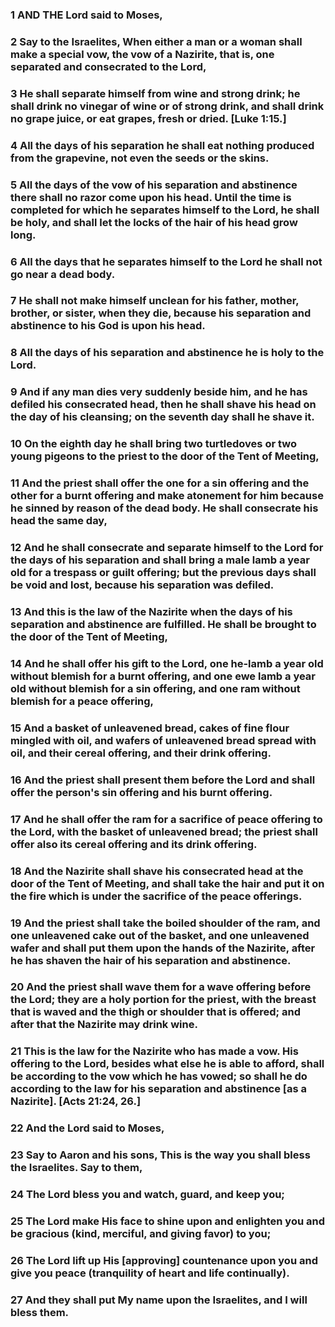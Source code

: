 ### 1 AND THE Lord said to Moses,
### 2 Say to the Israelites, When either a man or a woman shall make a special vow, the vow of a Nazirite, that is, one separated and consecrated to the Lord,
### 3 He shall separate himself from wine and strong drink; he shall drink no vinegar of wine or of strong drink, and shall drink no grape juice, or eat grapes, fresh or dried. [Luke 1:15.]
### 4 All the days of his separation he shall eat nothing produced from the grapevine, not even the seeds or the skins.
### 5 All the days of the vow of his separation and abstinence there shall no razor come upon his head. Until the time is completed for which he separates himself to the Lord, he shall be holy, and shall let the locks of the hair of his head grow long.
### 6 All the days that he separates himself to the Lord he shall not go near a dead body.
### 7 He shall not make himself unclean for his father, mother, brother, or sister, when they die, because his separation and abstinence to his God is upon his head.
### 8 All the days of his separation and abstinence he is holy to the Lord.
### 9 And if any man dies very suddenly beside him, and he has defiled his consecrated head, then he shall shave his head on the day of his cleansing; on the seventh day shall he shave it.
### 10 On the eighth day he shall bring two turtledoves or two young pigeons to the priest to the door of the Tent of Meeting,
### 11 And the priest shall offer the one for a sin offering and the other for a burnt offering and make atonement for him because he sinned by reason of the dead body. He shall consecrate his head the same day,
### 12 And he shall consecrate and separate himself to the Lord for the days of his separation and shall bring a male lamb a year old for a trespass or guilt offering; but the previous days shall be void and lost, because his separation was defiled.
### 13 And this is the law of the Nazirite when the days of his separation and abstinence are fulfilled. He shall be brought to the door of the Tent of Meeting,
### 14 And he shall offer his gift to the Lord, one he-lamb a year old without blemish for a burnt offering, and one ewe lamb a year old without blemish for a sin offering, and one ram without blemish for a peace offering,
### 15 And a basket of unleavened bread, cakes of fine flour mingled with oil, and wafers of unleavened bread spread with oil, and their cereal offering, and their drink offering.
### 16 And the priest shall present them before the Lord and shall offer the person's sin offering and his burnt offering.
### 17 And he shall offer the ram for a sacrifice of peace offering to the Lord, with the basket of unleavened bread; the priest shall offer also its cereal offering and its drink offering.
### 18 And the Nazirite shall shave his consecrated head at the door of the Tent of Meeting, and shall take the hair and put it on the fire which is under the sacrifice of the peace offerings.
### 19 And the priest shall take the boiled shoulder of the ram, and one unleavened cake out of the basket, and one unleavened wafer and shall put them upon the hands of the Nazirite, after he has shaven the hair of his separation and abstinence.
### 20 And the priest shall wave them for a wave offering before the Lord; they are a holy portion for the priest, with the breast that is waved and the thigh or shoulder that is offered; and after that the Nazirite may drink wine.
### 21 This is the law for the Nazirite who has made a vow. His offering to the Lord, besides what else he is able to afford, shall be according to the vow which he has vowed; so shall he do according to the law for his separation and abstinence [as a Nazirite]. [Acts 21:24, 26.]
### 22 And the Lord said to Moses,
### 23 Say to Aaron and his sons, This is the way you shall bless the Israelites. Say to them,
### 24 The Lord bless you and watch, guard, and keep you;
### 25 The Lord make His face to shine upon and enlighten you and be gracious (kind, merciful, and giving favor) to you;
### 26 The Lord lift up His [approving] countenance upon you and give you peace (tranquility of heart and life continually).
### 27 And they shall put My name upon the Israelites, and I will bless them.